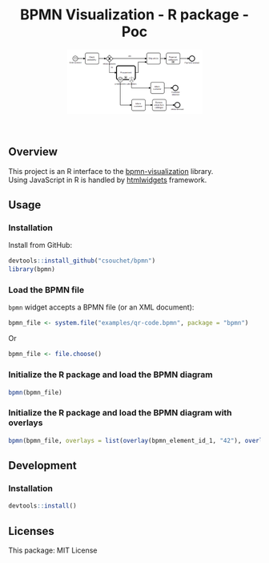 <h1 align="center">BPMN Visualization - R package - Poc</h1>
<div align="center">
    <p align="center"> <img title="BPMN Visualization - R package - Poc" src="img/readme.png"></p>
</div>  
<br>

## Overview
This project is an R interface to the [bpmn-visualization](https://github.com/process-analytics/bpmn-visualization-js) library. \
Using JavaScript in R is handled by [htmlwidgets](http://www.htmlwidgets.org/) framework. 


## Usage 

### Installation
Install from GitHub:
```r
devtools::install_github("csouchet/bpmn")
library(bpmn)
```

### Load the BPMN file
`bpmn` widget accepts a BPMN file (or an XML document):
```r
bpmn_file <- system.file("examples/qr-code.bpmn", package = "bpmn")
```

Or
```r
bpmn_file <- file.choose()
```

### Initialize the R package and load the BPMN diagram
```r
bpmn(bpmn_file)
```

### Initialize the R package and load the BPMN diagram with overlays
```r
bpmn(bpmn_file, overlays = list(overlay(bpmn_element_id_1, "42"), overlay(bpmn_element_id_2, "9")))
```

## Development
### Installation
```r
devtools::install()
```

## Licenses

This package: MIT License

